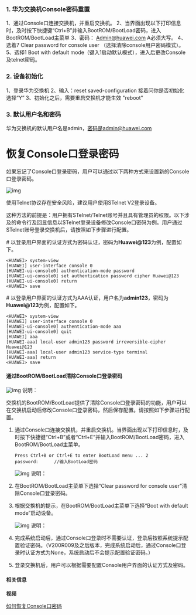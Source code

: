### **1. 华为交换机Console密码重置**

1、通过Console口连接交换机，并重启交换机。
2、当界面出现以下打印信息时，及时按下快捷键“Ctrl+B”并输入BootROM/BootLoad密码，进入BootROM/BootLoad主菜单
3、密码： Admin@huawei.com A必须大写。
4、选着7 Clear password for console user （选择清除console用户密码模式）。
5、选择1 Boot with default mode（键入1启动默认模式），进入后更改Console 及telnet密码。

### **2. 设备初始化**

1、登录华为交换机
2、输入：reset saved-configuration 接着问你是否初始化 选择“Y”
3、初始化之后，需要重启交换机才能生效 "reboot"

 

### **3.** 默认用户名和密码

华为交换机的默认用户名是admin，密码是admin@huawei.com





# 恢复Console口登录密码

如果忘记了Console口登录密码，用户可以通过以下两种方式来设置新的Console口登录密码。



![img](mk:@MSITStore:E:\INESA-MYWORK\网络资料\S5700,%20S6700%20V200R019C00%20产品文档.chm::/public_sys-resources/notice_3.0-zh-cn.png) 

使用Telnet协议存在安全风险，建议用户使用STelnet V2登录设备。

这种方法的前提是：用户拥有STelnet/Telnet账号并且具有管理员的权限。以下涉及的命令行及回显信息以STelnet登录设备修改Console口密码为例。用户通过STelnet账号登录交换机后，请按照如下步骤进行配置。

\# 以登录用户界面的认证方式为密码认证，密码为**Huawei@123**为例，配置如下。

```
<HUAWEI> system-view
[HUAWEI] user-interface console 0
[HUAWEI-ui-console0] authentication-mode password
[HUAWEI-ui-console0] set authentication password cipher Huawei@123
[HUAWEI-ui-console0] return
<HUAWEI> save
```

\# 以登录用户界面的认证方式为AAA认证，用户名为**admin123**，密码为**Huawei@123**为例，配置如下。

```
<HUAWEI> system-view
[HUAWEI] user-interface console 0
[HUAWEI-ui-console0] authentication-mode aaa
[HUAWEI-ui-console0] quit
[HUAWEI] aaa
[HUAWEI-aaa] local-user admin123 password irreversible-cipher Huawei@123
[HUAWEI-aaa] local-user admin123 service-type terminal
[HUAWEI-aaa] return
<HUAWEI> save
```

#### 通过BootROM/BootLoad清除Console口登录密码

![img](mk:@MSITStore:E:\INESA-MYWORK\网络资料\S5700,%20S6700%20V200R019C00%20产品文档.chm::/public_sys-resources/icon-note.gif) 说明： 

交换机的BootROM/BootLoad提供了清除Console口登录密码的功能，用户可以在交换机启动后修改Console口登录密码，然后保存配置。请按照如下步骤进行配置。

1. 通过Console口连接交换机，并重启交换机。当界面出现以下打印信息时，及时按下快捷键“Ctrl+B”或者“Ctrl+E”并输入BootROM/BootLoad密码，进入BootROM/BootLoad主菜单。

   ```
   Press Ctrl+B or Ctrl+E to enter BootLoad menu ... 2
   password:      //输入BootLoad密码
   ```

   ![img](mk:@MSITStore:E:\INESA-MYWORK\网络资料\S5700,%20S6700%20V200R019C00%20产品文档.chm::/public_sys-resources/icon-note.gif) 说明： 

2. 在BootROM/BootLoad主菜单下选择“Clear password for console user”清除Console口登录密码。

3. 根据交换机的提示，在BootROM/BootLoad主菜单下选择“Boot with default mode”启动设备。

   ![img](mk:@MSITStore:E:\INESA-MYWORK\网络资料\S5700,%20S6700%20V200R019C00%20产品文档.chm::/public_sys-resources/icon-note.gif) 说明： 

4. 完成系统启动后，通过Console口登录时不需要认证，登录后按照系统提示配置验证密码。（V200R009及之后版本，完成系统启动后，通过Console口登录时认证方式为None，系统启动后不会提示配置验证密码。）

5. 登录交换机后，用户可以根据需要配置Console用户界面的认证方式及密码。

#### 相关信息

**视频**

[如何恢复Console口密码](http://forum.huawei.com/enterprise/thread-208373.html)

